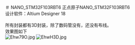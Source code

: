 ＃ NANO_STM32F103RBT6
正点原子NANO_STM32F103RBT6 <BR>
设计软件：Altium Designer 18 <BR>
<BR>
所有封装都有3D封装，除了数码管没有，还没有布线。<BR>
效果图如下<BR>
<img src="https://s2.ax1x.com/2019/05/12/Ehw79O.jpg" alt="Ehw79O.jpg" border="0">
<img src="https://s2.ax1x.com/2019/05/12/EhwH3D.jpg" alt="EhwH3D.jpg" border="0">

